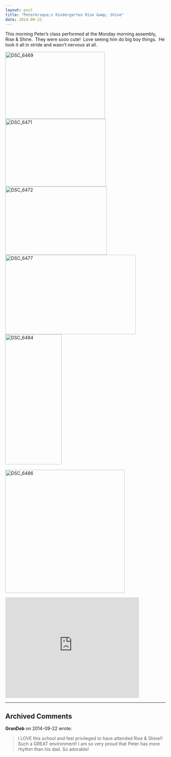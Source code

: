 ```yaml
---
layout: post
title: "Peter&rsquo;s Kindergarten Rise &amp; Shine"
date: 2014-09-22
---
```


<p>This morning Peter’s class performed at the Monday morning assembly, Rise &amp; Shine.&#160; They were sooo cute!&#160; Love seeing him do big boy things.&#160; He took it all in stride and wasn’t nervous at all.&#160; </p>  <p><a href="/thepaladinos/assets/images/DSC_6469.jpg"><img title="DSC_6469" style="border-top: 0px; border-right: 0px; background-image: none; border-bottom: 0px; padding-top: 0px; padding-left: 0px; border-left: 0px; display: inline; padding-right: 0px" border="0" alt="DSC_6469" src="/thepaladinos/assets/images/DSC_6469_thumb.jpg" width="313" height="210" /></a>    <br /><a href="/thepaladinos/assets/images/DSC_6471.jpg"><img title="DSC_6471" style="border-top: 0px; border-right: 0px; background-image: none; border-bottom: 0px; padding-top: 0px; padding-left: 0px; border-left: 0px; display: inline; padding-right: 0px" border="0" alt="DSC_6471" src="/thepaladinos/assets/images/DSC_6471_thumb.jpg" width="316" height="212" /></a><a href="/thepaladinos/assets/images/DSC_6472.jpg"><img title="DSC_6472" style="border-top: 0px; border-right: 0px; background-image: none; border-bottom: 0px; padding-top: 0px; padding-left: 0px; border-left: 0px; display: inline; padding-right: 0px" border="0" alt="DSC_6472" src="/thepaladinos/assets/images/DSC_6472_thumb.jpg" width="319" height="214" /></a>    <br /><a href="/thepaladinos/assets/images/DSC_6477.jpg"><img title="DSC_6477" style="border-top: 0px; border-right: 0px; background-image: none; border-bottom: 0px; padding-top: 0px; padding-left: 0px; border-left: 0px; display: inline; padding-right: 0px" border="0" alt="DSC_6477" src="/thepaladinos/assets/images/DSC_6477_thumb.jpg" width="410" height="249" /></a>    <br /><a href="/thepaladinos/assets/images/DSC_6484.jpg"><img title="DSC_6484" style="border-top: 0px; border-right: 0px; background-image: none; border-bottom: 0px; padding-top: 0px; padding-left: 0px; border-left: 0px; display: inline; padding-right: 0px" border="0" alt="DSC_6484" src="/thepaladinos/assets/images/DSC_6484_thumb.jpg" width="177" height="408" /></a>    <br />    <br /><a href="/thepaladinos/assets/images/DSC_6486.jpg"><img title="DSC_6486" style="border-top: 0px; border-right: 0px; background-image: none; border-bottom: 0px; padding-top: 0px; padding-left: 0px; border-left: 0px; display: inline; padding-right: 0px" border="0" alt="DSC_6486" src="/thepaladinos/assets/images/DSC_6486_thumb.jpg" width="375" height="386" /></a></p>  <p><iframe height="315" src="http://www.youtube.com/embed/tidlRT6CYZ0" frameborder="0" width="420" allowfullscreen="allowfullscreen"></iframe></p>


---

## Archived Comments

**GranDeb** on 2014-09-22 wrote:

> I LOVE this school and feel privileged to have attended Rise &amp; Shine!!  Such a GREAT environment!  I am so very proud that Peter has more rhythm than his dad.  So adorable!
